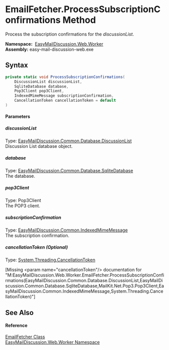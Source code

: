 EmailFetcher.ProcessSubscriptionConfirmations Method
====================================================
Process the subscription confirmations for the *discussionList*.

  **Namespace:**  [EasyMailDiscussion.Web.Worker][1]  
  **Assembly:** easy-mail-discussion-web.exe

Syntax
------

```csharp
private static void ProcessSubscriptionConfirmations(
	DiscussionList discussionList,
	SqliteDatabase database,
	Pop3Client pop3Client,
	IndexedMimeMessage subscriptionConfirmation,
	CancellationToken cancellationToken = default
)
```

#### Parameters

##### *discussionList*
Type: [EasyMailDiscussion.Common.Database.DiscussionList][2]  
 Discussion List database object.

##### *database*
Type: [EasyMailDiscussion.Common.Database.SqliteDatabase][3]  
 The database.

##### *pop3Client*
Type: Pop3Client  
 The POP3 client.

##### *subscriptionConfirmation*
Type: [EasyMailDiscussion.Common.IndexedMimeMessage][4]  
 The subscription confirmation.

##### *cancellationToken* (Optional)
Type: [System.Threading.CancellationToken][5]  

[Missing &lt;param name="cancellationToken"/> documentation for "M:EasyMailDiscussion.Web.Worker.EmailFetcher.ProcessSubscriptionConfirmations(EasyMailDiscussion.Common.Database.DiscussionList,EasyMailDiscussion.Common.Database.SqliteDatabase,MailKit.Net.Pop3.Pop3Client,EasyMailDiscussion.Common.IndexedMimeMessage,System.Threading.CancellationToken)"]



See Also
--------

#### Reference
[EmailFetcher Class][6]  
[EasyMailDiscussion.Web.Worker Namespace][1]  

[1]: ../README.md
[2]: ../../EasyMailDiscussion.Common.Database/DiscussionList/README.md
[3]: ../../EasyMailDiscussion.Common.Database/SqliteDatabase/README.md
[4]: ../../EasyMailDiscussion.Common/IndexedMimeMessage/README.md
[5]: https://docs.microsoft.com/dotnet/api/system.threading.cancellationtoken
[6]: README.md